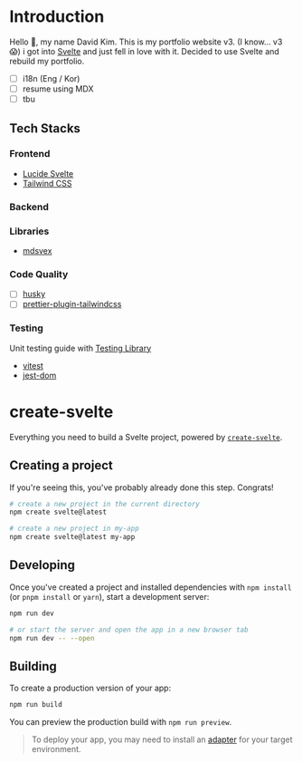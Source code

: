 # Introduction
Hello 👋, my name David Kim.
This is my portfolio website v3. (I know... v3 😱)
i got into [Svelte](https://svelte.dev/) and just fell in love with it. Decided to use Svelte and rebuild my portfolio.

- [ ] i18n (Eng / Kor)
- [ ] resume using MDX
- [ ] tbu

## Tech Stacks

### Frontend
- [Lucide Svelte](https://lucide.dev/guide/packages/lucide-svelte)
- [Tailwind CSS](https://tailwindcss.com/)

### Backend

### Libraries
- [mdsvex](https://mdsvex.com/docs)

### Code Quality
- [ ] [husky](https://github.com/typicode/husky)
- [ ] [prettier-plugin-tailwindcss](https://tailwindcss.com/blog/automatic-class-sorting-with-prettier)

### Testing
Unit testing guide with [Testing Library](https://testing-library.com/docs/svelte-testing-library/setup/)
- [vitest](https://vitest.dev/)
- [jest-dom](https://github.com/testing-library/jest-dom)

# create-svelte

Everything you need to build a Svelte project, powered by [`create-svelte`](https://github.com/sveltejs/kit/tree/main/packages/create-svelte).

## Creating a project

If you're seeing this, you've probably already done this step. Congrats!

```bash
# create a new project in the current directory
npm create svelte@latest

# create a new project in my-app
npm create svelte@latest my-app
```

## Developing

Once you've created a project and installed dependencies with `npm install` (or `pnpm install` or `yarn`), start a development server:

```bash
npm run dev

# or start the server and open the app in a new browser tab
npm run dev -- --open
```

## Building

To create a production version of your app:

```bash
npm run build
```

You can preview the production build with `npm run preview`.

> To deploy your app, you may need to install an [adapter](https://kit.svelte.dev/docs/adapters) for your target environment.
